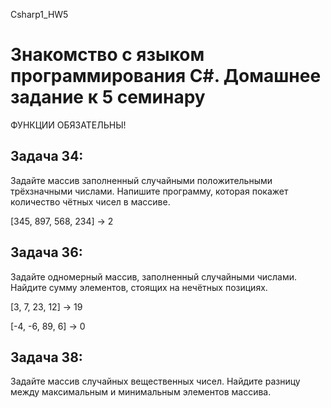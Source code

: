 Csharp1_HW5
# Знакомство с языком программирования С#. Домашнее задание к 5 семинару

ФУНКЦИИ ОБЯЗАТЕЛЬНЫ!

## Задача 34: 
Задайте массив заполненный случайными положительными трёхзначными числами. Напишите программу, которая покажет количество чётных чисел в массиве.

[345, 897, 568, 234] -> 2

## Задача 36: 
Задайте одномерный массив, заполненный случайными числами. Найдите сумму элементов, стоящих на нечётных позициях.

[3, 7, 23, 12] -> 19

[-4, -6, 89, 6] -> 0

## Задача 38: 
Задайте массив случайных вещественных чисел. Найдите разницу между максимальным и минимальным элементов массива.